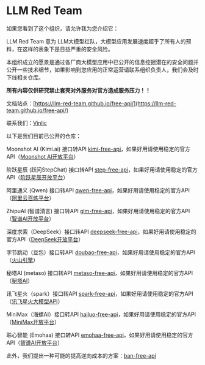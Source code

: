# LLM Red Team

如果您看到了这个组织，请允许我为您介绍它：

LLM Red Team 意为 LLM大模型红队，大模型应用发展速度超乎了所有人的预料，在这样的表象下是日益严重的安全风险。

本组织成立的愿景是通过各厂商大模型应用中已公开的信息挖掘潜在的安全问题并公开一些技术细节，如果影响到您应用的正常运营请联系组织负责人，我们会及时下线相关仓库。

**所有内容仅供研究禁止套壳对外服务对官方造成服务压力！！**

文档站点：[https://llm-red-team.github.io/free-api/](https://llm-red-team.github.io/free-api/)

联系我们：[Vinlic](https://www.vinlic.com)

以下是我们目前已公开的仓库：

Moonshot AI (Kimi.ai) 接口转API [kimi-free-api](https://github.com/LLM-Red-Team/kimi-free-api)，如果好用请使用稳定的官方API（[Moonshot AI开放平台](https://platform.moonshot.cn)）

阶跃星辰 (跃问StepChat) 接口转API [step-free-api](https://github.com/LLM-Red-Team/step-free-api)，如果好用请使用稳定的官方API（[阶跃星辰开放平台](https://platform.stepfun.com)）

阿里通义 (Qwen) 接口转API [qwen-free-api](https://github.com/LLM-Red-Team/qwen-free-api)，如果好用请使用稳定的官方API（[阿里云百炼平台](https://www.aliyun.com/product/bailian)）

ZhipuAI (智谱清言) 接口转API [glm-free-api](https://github.com/LLM-Red-Team/glm-free-api)，如果好用请使用稳定的官方API（[智谱AI开放平台](https://open.bigmodel.cn)）

深度求索（DeepSeek）接口转API [deepseek-free-api](https://github.com/LLM-Red-Team/deepseek-free-api)，如果好用请使用稳定的官方API（[DeepSeek开放平台](https://platform.deepseek.com)）

字节跳动（豆包）接口转API [doubao-free-api](https://github.com/LLM-Red-Team/doubao-free-api)，如果好用请使用稳定的官方API（[火山引擎](https://www.volcengine.com/product/doubao)）

秘塔AI (metaso) 接口转API [metaso-free-api](https://github.com/LLM-Red-Team/metaso-free-api)，如果好用请使用稳定的官方API（[秘塔AI](https://mp.weixin.qq.com/s/UmG_o53ZmrhC_5oq1SZJBw)）

讯飞星火（spark）接口转API [spark-free-api](https://github.com/LLM-Red-Team/spark-free-api)，如果好用请使用稳定的官方API（[讯飞星火大模型API](https://xinghuo.xfyun.cn/sparkapi)）

MiniMax（海螺AI）接口转API [hailuo-free-api](https://github.com/LLM-Red-Team/hailuo-free-api)，如果好用请使用稳定的官方API（[MiniMax开放平台](https://platform.minimaxi.com)）

聆心智能 (Emohaa) 接口转API [emohaa-free-api](https://github.com/LLM-Red-Team/emohaa-free-api)，如果好用请使用稳定的官方API（[智谱AI开放平台](https://open.bigmodel.cn/dev/api/super-humanoid/emohaa)）

此外，我们提出一种可能的提高逆向成本的方案：[ban-free-api](https://github.com/LLM-Red-Team/ban-free-api)
